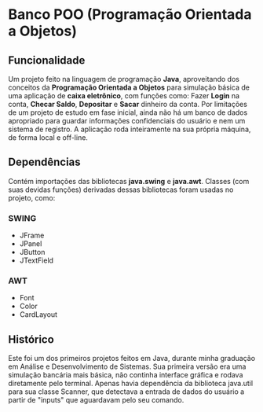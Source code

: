 # Banco POO (Programação Orientada a Objetos)

## Funcionalidade

Um projeto feito na linguagem de programação **Java**, aproveitando dos conceitos da **Programação Orientada a Objetos** para simulação básica de uma aplicação de **caixa eletrônico**, com funções como: Fazer **Login** na conta, **Checar Saldo**, **Depositar** e **Sacar** dinheiro da conta. Por limitações de um projeto de estudo em fase inicial, ainda não há um banco de dados apropriado para guardar informações confidenciais do usuário e nem um sistema de registro. A aplicação roda inteiramente na sua própria máquina, de forma local e off-line.

## Dependências

Contém importações das bibliotecas **java.swing** e **java.awt**. Classes (com suas devidas funções) derivadas dessas bibliotecas foram usadas no projeto, como:

### SWING

- JFrame
- JPanel
- JButton
- JTextField

### AWT

- Font
- Color
- CardLayout

## Histórico

Este foi um dos primeiros projetos feitos em Java, durante minha graduação em Análise e Desenvolvimento de Sistemas. Sua primeira versão era uma simulação bancária mais básica, não continha interface gráfica e rodava diretamente pelo terminal. Apenas havia dependência da biblioteca java.util para sua classe Scanner, que detectava a entrada de dados do usuário a partir de "inputs" que aguardavam pelo seu comando.
